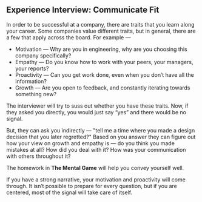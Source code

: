 ## Experience Interview: Communicate Fit
In order to be successful at a company, there are traits that you learn along your career. Some companies value different traits, but in general, there are a few that apply across the board. For example —


* Motivation — Why are you in engineering, why are you choosing this company specifically?
* Empathy — Do you know how to work with your peers, your managers, your reports?
* Proactivity — Can you get work done, even when you don’t have all the information?
* Growth — Are you open to feedback, and constantly iterating towards something new?

The interviewer will try to suss out whether you have these traits. Now, if they asked you directly, you would just say “yes” and there would be no signal.

But, they can ask you indirectly — "tell me a time where you made a design decision that you later regretted?" Based on you answer they can figure out how your view on growth and empathy is — do you think you made mistakes at all? How did you deal with it? How was your communication with others throughout it?

The homework in **The Mental Game** will help you convey yourself well.

If you have a strong narrative, your motivation and proactivity will come through. It isn’t possible to prepare for every question, but if you are centered, most of the signal will take care of itself.

